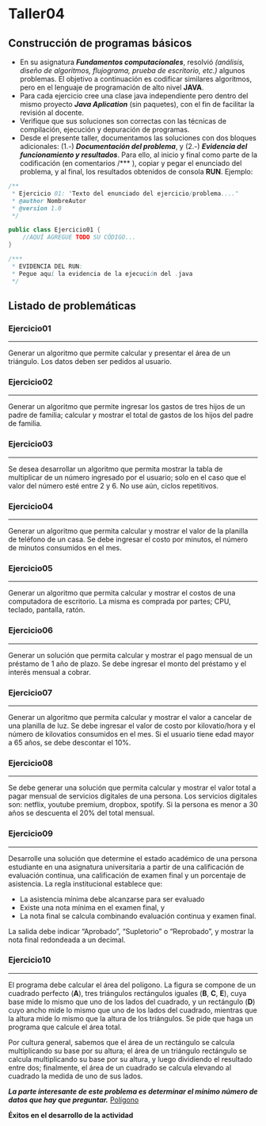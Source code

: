 # Taller04

## Construcción de programas básicos

* En su asignatura ***Fundamentos computacionales***, resolvió *(análisis, diseño de algoritmos, flujograma, prueba de escritorio, etc.)* algunos problemas. El objetivo a continuación es codificar similares algoritmos, pero en el lenguaje de programación de alto nivel **JAVA**. 
* Para cada ejercicio cree una clase java independiente pero dentro del mismo proyecto ***Java Aplication*** (sin paquetes), con el fin de facilitar la revisión al docente. 
* Verifique que sus soluciones son correctas con las técnicas de compilación, ejecución y depuración de programas. 
* Desde el presente taller, documentamos las soluciones con dos bloques adicionales: (1.-) ***Documentación del problema***, y (2.-) ***Evidencia del funcionamiento y resultados***. Para ello, al inicio y final como parte de la codificación (en comentarios /*** ), copiar y pegar el enunciado del problema, y al final, los resultados obtenidos de consola **RUN**. Ejemplo: 

```java
/**
 * Ejercicio 01: "Texto del enunciado del ejercicio/problema...."
 * @author NombreAutor
 * @version 1.0
 */

public class Ejercicio01 {
    //AQUÍ AGREGUE TODO SU CÓDIGO...
}

/***
 * EVIDENCIA DEL RUN:
 * Pegue aquí la evidencia de la ejecución del .java
 */
 ```


## Listado de problemáticas

### Ejercicio01
---
Generar un algoritmo que permite calcular y presentar el área de un triángulo. Los datos deben ser pedidos al usuario.

### Ejercicio02
---
Generar un algoritmo que permite ingresar los gastos de tres hijos de un padre de familia; calcular y  mostrar el total de gastos de los hijos del padre de familia.

### Ejercicio03
---
Se desea desarrollar un algoritmo que permita mostrar la tabla de multiplicar de un número ingresado por el usuario; solo en el caso que el valor del número esté entre 2 y 6. No use aún, ciclos repetitivos.

### Ejercicio04
---
Generar un algoritmo que permita calcular y mostrar el valor de la planilla de teléfono de un casa. Se debe ingresar el costo por minutos, el número de minutos consumidos en el mes.

### Ejercicio05
---
Generar un algoritmo que permita calcular y mostrar el costos de una computadora de escritorio. La misma es comprada por partes; CPU, teclado, pantalla, ratón.

### Ejercicio06
---
Generar un solución que permita calcular y mostrar el pago mensual de un préstamo de 1 año de plazo. Se debe ingresar el monto del préstamo y el interés mensual a cobrar.

### Ejercicio07
---
Generar un algoritmo que permita calcular y mostrar el valor a cancelar de una planilla de luz. Se debe ingresar el valor de costo por kilovatio/hora y el número de kilovatios consumidos en el mes. Si el usuario tiene edad mayor a 65 años, se debe descontar el 10%.

### Ejercicio08
---
Se debe generar una solución que permita calcular y mostrar el valor total a pagar mensual de servicios digitales de una persona. Los servicios digitales son: netflix, youtube premium, dropbox, spotify. Si la persona es menor a 30 años se descuenta el 20% del total mensual.

### Ejercicio09
---
Desarrolle una solución que determine el estado académico de una persona estudiante en una asignatura universitaria a partir de una calificación de evaluación continua, una calificación de examen final y un porcentaje de asistencia. La regla institucional establece que: 

- La asistencia mínima debe alcanzarse para ser evaluado
- Existe una nota mínima en el examen final, y 
- La nota final se calcula combinando evaluación continua y examen final. 

La salida debe indicar “Aprobado”, “Supletorio” o “Reprobado”, y mostrar la nota final redondeada a un decimal.

### Ejercicio10
---
El programa debe calcular el área del polígono. La figura se compone de un cuadrado perfecto (**A**), tres triángulos rectángulos iguales (**B**, **C**, **E**), cuya base mide lo mismo que uno de los lados del cuadrado, y un rectángulo (**D**) cuyo ancho mide lo mismo que uno de los lados del cuadrado, mientras que la altura mide lo mismo que la altura de los triángulos. Se pide que haga un programa que calcule el área total.
 
Por cultura general, sabemos que el área de un rectángulo se calcula multiplicando su base por su altura; el área de un triángulo rectángulo se calcula multiplicando su base por su altura, y luego dividiendo el resultado entre dos; finalmente, el área de un cuadrado se calcula elevando al cuadrado la medida de uno de sus lados.

***La parte interesante de este problema es determinar el mínimo número de datos que hay que preguntar.*** [Polígono](./Img/Poligono.png)



**Éxitos en el desarrollo de la actividad**
